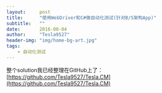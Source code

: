 ```yaml
---
layout:     post
title:      "使用WebDriver和C#做自动化测试(针对B/S架构App)"
subtitle:   ""
date:       2016-08-04
author:     "Tesla9527"
header-img: "img/home-bg-art.jpg"
tags:
    - 自动化测试
---
```

整个solution我已经整理在GitHub上了：[https://github.com/Tesla9527/Tesla.CM](https://github.com/Tesla9527/Tesla.CM)
